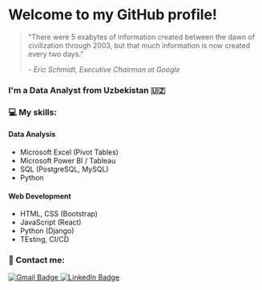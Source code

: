 # Welcome to my GitHub profile!

> "There were 5 exabytes of information created between the dawn of civilization through 2003, but that much information is now created every two days."
>
><i>- Eric Schmidt, Executive Chairman at Google</i>

### I'm a Data Analyst from Uzbekistan 🇺🇿

### 💻 My skills:

#### Data Analysis
- Microsoft Excel (Pivot Tables)
- Microsoft Power BI / Tableau
- SQL (PostgreSQL, MySQL)
- Python

#### Web Development
- HTML, CSS (Bootstrap)
- JavaScript (React)
- Python (Django)
- TEsting, CI/CD

### 📧 Contact me:
<a href="mailto:rinat.data@gmail.com">
    <img src="https://img.shields.io/badge/Gmail-red?style=for-the-badge&logo=gmail&logoColor=white" alt="Gmail Badge"/>
</a>
<a href="https://www.linkedin.com/in/rinat-data/">
    <img src="https://img.shields.io/badge/LinkedIn-blue?style=for-the-badge&logo=linkedin&logoColor=white" alt="LinkedIn Badge"/>
</a>
